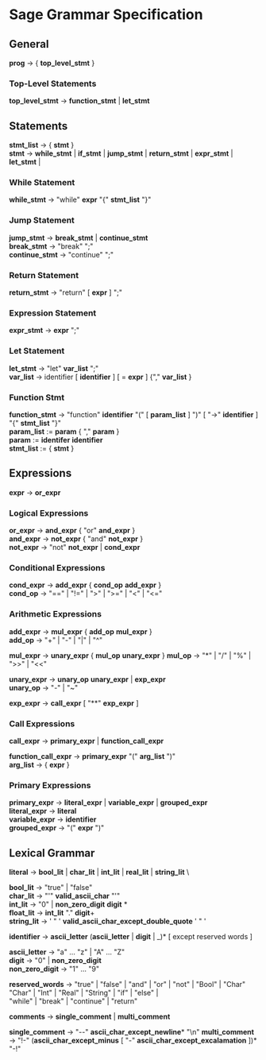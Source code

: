 # Sage Grammar Specification

<!-- TODO - Add examples, and details. Maybe move to reST ? -->

## General

**prog** &rarr; { **top_level_stmt** }

### Top-Level Statements

**top_level_stmt** &rarr; **function_stmt** | **let_stmt**

## Statements

**stmt_list** &rarr; { **stmt** } \
**stmt** &rarr; **while_stmt** | **if_stmt** | **jump_stmt** | **return_stmt** | **expr_stmt** | **let_stmt** |

### While Statement

**while_stmt** &rarr; "while" **expr** "{" **stmt_list** "}"

### Jump Statement

**jump_stmt** &rarr; **break_stmt** | **continue_stmt** \
**break_stmt** &rarr; "break" ";" \
**continue_stmt** &rarr; "continue" ";"

### Return Statement

**return_stmt** &rarr; "return" [ **expr** ] ";"


### Expression Statement

**expr_stmt** &rarr; **expr** ";"

### Let Statement

**let_stmt** &rarr; "let" **var_list** ";" \
**var_list** &rarr; identifier [ **identifier** ] [ = **expr** ] {"," **var_list** }

### Function Stmt

**function_stmt** &rarr; "function" **identifier** "(" [ **param_list** ] ")" [ "->" **identifier** ] "{" **stmt_list** "}" \
**param_list** := **param** { "," **param** } \
**param** := **identifer** **identifier** \
**stmt_list** := { **stmt** }

## Expressions

**expr** &rarr; **or_expr**

### Logical Expressions

**or_expr** &rarr; **and_expr** { "or" **and_expr** } \
**and_expr** &rarr; **not_expr** { "and" **not_expr** } \
**not_expr** &rarr; "not" **not_expr** | **cond_expr**

### Conditional Expressions

**cond_expr** &rarr; **add_expr** { **cond_op** **add_expr** } \
**cond_op** &rarr; "==" | "!=" | ">" | ">=" | "<" | "<="

### Arithmetic Expressions

**add_expr** &rarr; **mul_expr** { **add_op** **mul_expr** } \
**add_op** &rarr; "+" | "-" | "|" | "^"

**mul_expr** &rarr; **unary_expr** { **mul_op** **unary_expr** }
**mul_op** &rarr; "*" | "/" | "%" | ">>" | "<<"

**unary_expr** &rarr; **unary_op** **unary_expr** | **exp_expr** \
**unary_op** &rarr; "-" | "~"

**exp_expr** &rarr; **call_expr** [ "**" **exp_expr** ]

### Call Expressions

**call_expr** &rarr; **primary_expr** | **function_call_expr**

**function_call_expr** &rarr; **primary_expr** "(" **arg_list** ")" \
**arg_list** &rarr; { **expr** }

### Primary Expressions

**primary_expr** &rarr; **literal_expr** | **variable_expr** | **grouped_expr** \
**literal_expr** &rarr; **literal** \
**variable_expr** &rarr; **identifier** \
**grouped_expr** &rarr; "(" **expr** ")"

## Lexical Grammar

**literal** &rarr; **bool_lit** | **char_lit** | **int_lit** | **real_lit** | **string_lit** \

**bool_lit** &rarr; "true" | "false" \
**char_lit** &rarr; "'" **valid_ascii_char** "'" \
**int_lit** &rarr; "0" | **non_zero_digit** **digit** \* \
**float_lit** &rarr; **int_lit** "." **digit**+ \
**string_lit** &rarr; ' " ' **valid_ascii_char_except_double_quote** ' " '

**identifier** &rarr; **ascii_letter** (**ascii_letter** | **digit** | _)\* [ except reserved words ]

**ascii_letter** &rarr; "a"  ... "z" | "A" ... "Z" \
**digit** &rarr; "0" | **non_zero_digit** \
**non_zero_digit** &rarr; "1" ... "9"

**reserved_words** &rarr; "true" | "false" | "and" | "or" | "not" | "Bool" | "Char" \
"Char" | "Int" | "Real" | "String" | "if" | "else" | \
"while" | "break" | "continue" | "return"

**comments** &rarr; **single_comment** | **multi_comment**

**single_comment** &rarr; "--" **ascii_char_except_newline**\* "\\n"
**multi_comment** &rarr; "!-" (**ascii_char_except_minus** [ "-" **ascii_char_except_excalamation** ])* "-!"
